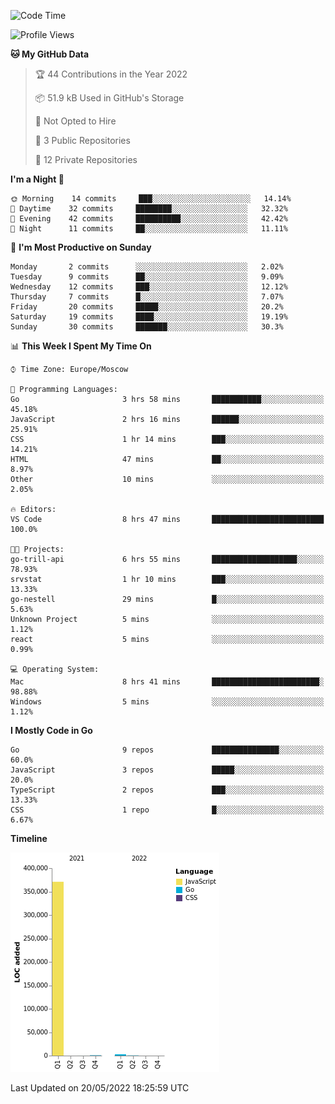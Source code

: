 <!--START_SECTION:waka-->
![Code Time](http://img.shields.io/badge/Code%20Time-311%20hrs%2058%20mins-blue)

![Profile Views](http://img.shields.io/badge/Profile%20Views-0-blue)

**🐱 My GitHub Data** 

> 🏆 44 Contributions in the Year 2022
 > 
> 📦 51.9 kB Used in GitHub's Storage 
 > 
> 🚫 Not Opted to Hire
 > 
> 📜 3 Public Repositories 
 > 
> 🔑 12 Private Repositories  
 > 
**I'm a Night 🦉** 

```text
🌞 Morning    14 commits     ███░░░░░░░░░░░░░░░░░░░░░░   14.14% 
🌆 Daytime    32 commits     ████████░░░░░░░░░░░░░░░░░   32.32% 
🌃 Evening    42 commits     ██████████░░░░░░░░░░░░░░░   42.42% 
🌙 Night      11 commits     ██░░░░░░░░░░░░░░░░░░░░░░░   11.11%

```
📅 **I'm Most Productive on Sunday** 

```text
Monday       2 commits      ░░░░░░░░░░░░░░░░░░░░░░░░░   2.02% 
Tuesday      9 commits      ██░░░░░░░░░░░░░░░░░░░░░░░   9.09% 
Wednesday    12 commits     ███░░░░░░░░░░░░░░░░░░░░░░   12.12% 
Thursday     7 commits      █░░░░░░░░░░░░░░░░░░░░░░░░   7.07% 
Friday       20 commits     █████░░░░░░░░░░░░░░░░░░░░   20.2% 
Saturday     19 commits     ████░░░░░░░░░░░░░░░░░░░░░   19.19% 
Sunday       30 commits     ███████░░░░░░░░░░░░░░░░░░   30.3%

```


📊 **This Week I Spent My Time On** 

```text
⌚︎ Time Zone: Europe/Moscow

💬 Programming Languages: 
Go                       3 hrs 58 mins       ███████████░░░░░░░░░░░░░░   45.18% 
JavaScript               2 hrs 16 mins       ██████░░░░░░░░░░░░░░░░░░░   25.91% 
CSS                      1 hr 14 mins        ███░░░░░░░░░░░░░░░░░░░░░░   14.21% 
HTML                     47 mins             ██░░░░░░░░░░░░░░░░░░░░░░░   8.97% 
Other                    10 mins             ░░░░░░░░░░░░░░░░░░░░░░░░░   2.05%

🔥 Editors: 
VS Code                  8 hrs 47 mins       █████████████████████████   100.0%

🐱‍💻 Projects: 
go-trill-api             6 hrs 55 mins       ███████████████████░░░░░░   78.93% 
srvstat                  1 hr 10 mins        ███░░░░░░░░░░░░░░░░░░░░░░   13.33% 
go-nestell               29 mins             █░░░░░░░░░░░░░░░░░░░░░░░░   5.63% 
Unknown Project          5 mins              ░░░░░░░░░░░░░░░░░░░░░░░░░   1.12% 
react                    5 mins              ░░░░░░░░░░░░░░░░░░░░░░░░░   0.99%

💻 Operating System: 
Mac                      8 hrs 41 mins       ████████████████████████░   98.88% 
Windows                  5 mins              ░░░░░░░░░░░░░░░░░░░░░░░░░   1.12%

```

**I Mostly Code in Go** 

```text
Go                       9 repos             ███████████████░░░░░░░░░░   60.0% 
JavaScript               3 repos             █████░░░░░░░░░░░░░░░░░░░░   20.0% 
TypeScript               2 repos             ███░░░░░░░░░░░░░░░░░░░░░░   13.33% 
CSS                      1 repo              █░░░░░░░░░░░░░░░░░░░░░░░░   6.67%

```


**Timeline**

![Chart not found](https://raw.githubusercontent.com/jeezft/jeezft/main/charts/bar_graph.png) 


 Last Updated on 20/05/2022 18:25:59 UTC
<!--END_SECTION:waka-->
